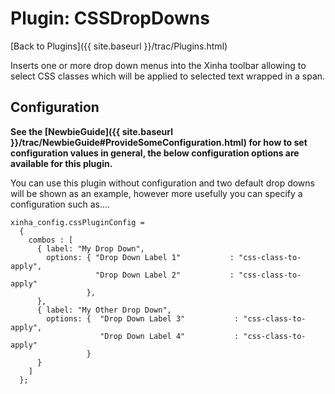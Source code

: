 # Plugin: CSSDropDowns

[Back to Plugins]({{ site.baseurl }}/trac/Plugins.html)

Inserts one or more drop down menus into the Xinha toolbar allowing to select CSS classes which will be applied to selected text wrapped in a span.


## Configuration

**See the [NewbieGuide]({{ site.baseurl }}/trac/NewbieGuide#ProvideSomeConfiguration.html) for how to set configuration values in general, the below configuration options are available for this plugin.**

You can use this plugin without configuration and two default drop downs will be shown as an example, however more usefully you can specify a configuration such as....


```
xinha_config.cssPluginConfig =
  {
    combos : [
      { label: "My Drop Down",
        options: { "Drop Down Label 1"           : "css-class-to-apply",
                   "Drop Down Label 2"           : "css-class-to-apply"                   
                 },
      },
      { label: "My Other Drop Down",
        options: {  "Drop Down Label 3"           : "css-class-to-apply",
                    "Drop Down Label 4"           : "css-class-to-apply"
                 }
      }
    ]
  };
```

